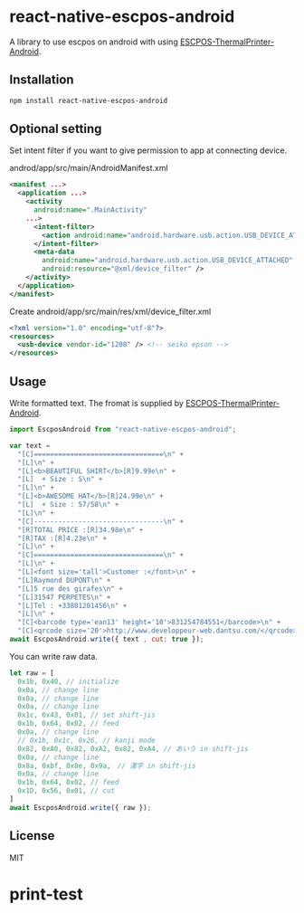 # react-native-escpos-android

A library to use escpos on android with using [ESCPOS-ThermalPrinter-Android](https://github.com/DantSu/ESCPOS-ThermalPrinter-Android).

## Installation

```sh
npm install react-native-escpos-android
```

## Optional setting

Set intent filter if you want to give permission to app at connecting device.

androd/app/src/main/AndroidManifest.xml
```xml
<manifest ...>
  <application ...>
    <activity
      android:name=".MainActivity"
    ...>
      <intent-filter>
        <action android:name="android.hardware.usb.action.USB_DEVICE_ATTACHED" />
      </intent-filter>
      <meta-data
        android:name="android.hardware.usb.action.USB_DEVICE_ATTACHED"
        android:resource="@xml/device_filter" />
    </activity>
  </application>
</manifest>
```

Create android/app/src/main/res/xml/device_filter.xml
```xml
<?xml version="1.0" encoding="utf-8"?>
<resources>
  <usb-device vendor-id="1208" /> <!-- seiko epson -->
</resources>
```

## Usage

Write formatted text. The fromat is supplied by [ESCPOS-ThermalPrinter-Android](https://github.com/DantSu/ESCPOS-ThermalPrinter-Android#formatted-text--syntax-guide).
```js
import EscposAndroid from "react-native-escpos-android";

var text =
  "[C]================================\n" +
  "[L]\n" +
  "[L]<b>BEAUTIFUL SHIRT</b>[R]9.99e\n" +
  "[L]  + Size : S\n" +
  "[L]\n" +
  "[L]<b>AWESOME HAT</b>[R]24.99e\n" +
  "[L]  + Size : 57/58\n" +
  "[L]\n" +
  "[C]--------------------------------\n" +
  "[R]TOTAL PRICE :[R]34.98e\n" +
  "[R]TAX :[R]4.23e\n" +
  "[L]\n" +
  "[C]================================\n" +
  "[L]\n" +
  "[L]<font size='tall'>Customer :</font>\n" +
  "[L]Raymond DUPONT\n" +
  "[L]5 rue des girafes\n" +
  "[L]31547 PERPETES\n" +
  "[L]Tel : +33801201456\n" +
  "[L]\n" +
  "[C]<barcode type='ean13' height='10'>831254784551</barcode>\n" +
  "[C]<qrcode size='20'>http://www.developpeur-web.dantsu.com/</qrcode>"
await EscposAndroid.write({ text , cut: true });
```

You can write raw data.
```js
let raw = [
  0x1b, 0x40, // initialize
  0x0a, // change line
  0x0a, // change line
  0x0a, // change line
  0x1c, 0x43, 0x01, // set shift-jis
  0x1b, 0x64, 0x02, // feed
  0x0a, // change line
  // 0x1b, 0x1c, 0x26, // kanji mode
  0x82, 0xA0, 0x82, 0xA2, 0x82, 0xA4, // あいう in shift-jis
  0x0a, // change line
  0x8a, 0xbf, 0x8e, 0x9a,　// 漢字 in shift-jis
  0x0a, // change line
  0x1b, 0x64, 0x02, // feed
  0x1D, 0x56, 0x01, // cut
]
await EscposAndroid.write({ raw });
```

## License

MIT
# print-test

